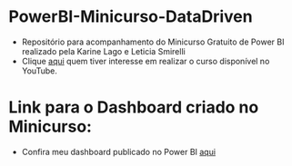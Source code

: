 # PowerBI-Minicurso-DataDriven
- Repositório para acompanhamento do Minicurso Gratuito de Power BI realizado pela Karine Lago e Leticia Smirelli
- Clique [aqui](https://www.youtube.com/playlist?list=PLt1b2Snsx_4R-EsHvM9ttQNSe5xpQkTcJ) quem tiver interesse em realizar o curso disponível no YouTube.

# Link para o Dashboard criado no Minicurso:
- Confira meu dashboard publicado no Power BI [aqui](https://app.powerbi.com/view?r=eyJrIjoiY2M2NmFmYjAtZDIwZS00MWU0LTg5ZmEtMTM3ZDQzMDM4YjljIiwidCI6ImQwNGQ3YmNhLTJmM2YtNGY5Yy04ODM4LTM4ZjU5OGE0YWY0ZSJ9)
